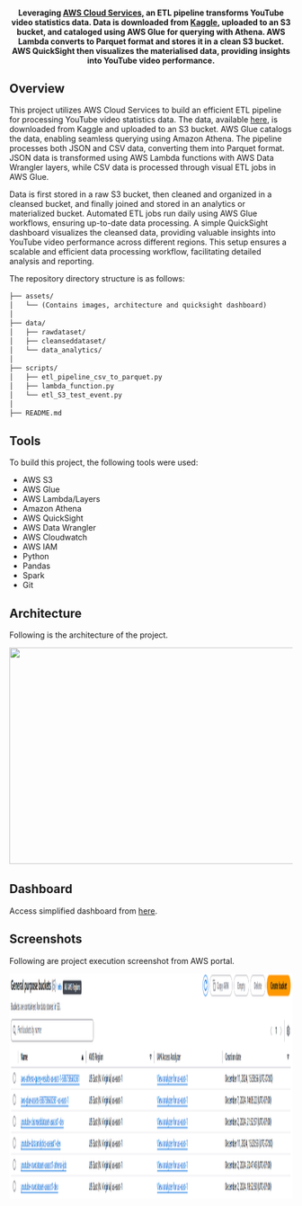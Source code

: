 

<h4 align='center'> Leveraging <a href='https://aws.amazon.com/' target='_blank'>AWS Cloud Services,</a> an ETL pipeline transforms YouTube video statistics data. Data is downloaded from <a href='https://kaggle.com/datasnaek/youtube-new'>Kaggle</a>, uploaded to an S3 bucket, and cataloged using AWS Glue for querying with Athena. AWS Lambda converts to Parquet format and stores it in a clean S3 bucket. AWS QuickSight then visualizes the materialised data, providing insights into YouTube video performance. </h4>

## Overview


This project utilizes AWS Cloud Services to build an efficient ETL pipeline for processing YouTube video statistics data. The data, available [here](https://kaggle.com/datasnaek/youtube-new), is downloaded from Kaggle and uploaded to an S3 bucket. AWS Glue catalogs the data, enabling seamless querying using Amazon Athena. The pipeline processes both JSON and CSV data, converting them into Parquet format. JSON data is transformed using AWS Lambda functions with AWS Data Wrangler layers, while CSV data is processed through visual ETL jobs in AWS Glue.

Data is first stored in a raw S3 bucket, then cleaned and organized in a cleansed bucket, and finally joined and stored in an analytics or materialized bucket. Automated ETL jobs run daily using AWS Glue workflows, ensuring up-to-date data processing. A simple QuickSight dashboard visualizes the cleansed data, providing valuable insights into YouTube video performance across different regions. This setup ensures a scalable and efficient data processing workflow, facilitating detailed analysis and reporting.



The repository directory structure is as follows:
```
├── assets/                        
│   └── (Contains images, architecture and quicksight dashboard)
│
├── data/                          
│   ├── rawdataset/                     
│   ├── cleanseddataset/                 
│   └── data_analytics/
│
├── scripts/                                      
│   ├── etl_pipeline_csv_to_parquet.py             
│   ├── lambda_function.py                        
│   └── etl_S3_test_event.py         
│
├── README.md                      

```



## Tools 

To build this project, the following tools were used:

- AWS S3
- AWS Glue
- AWS Lambda/Layers
- Amazon Athena
- AWS QuickSight
- AWS Data Wrangler
- AWS Cloudwatch
- AWS IAM
- Python
- Pandas
- Spark
- Git

## Architecture

Following is the architecture of the project.

<p align='center'>
  <img src='https://github.com/sindhubommali01/Youtube_Data_Pipeline_AWS/blob/main/assets/AWS_Python_ETL_Project_Architecture.png' height=385 width=650>
</p>  

## Dashboard

Access simplified dashboard from <a href='https://github.com/sindhubommali01/Youtube_Data_Pipeline_AWS/blob/main/assets/dashboard.pdf'>here</a>.


## Screenshots

Following are project execution screenshot from AWS portal.

<img src="https://github.com/sindhubommali01/Youtube_Data_Pipeline_AWS/blob/main/assets/S3_Buckets.png" width=900 height=400>
<br>

